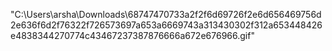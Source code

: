 
"C:\Users\arsha\Downloads\68747470733a2f2f6d69726f2e6d656469756d2e636f6d2f76322f726573697a653a6669743a313430302f312a653448426e4838344270774c43467237387876666a672e676966.gif"
